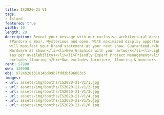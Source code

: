```yaml
---
title: IS2020-21 V1
tags:
- Island
featured: true
width: 20
length: 20
description: Reveal your message with our exclusive architectural design called ‘Pandora’
  (Pandora’s Box). Mysterious and open. With maximized display opportunity this booth
  will manifest your brand statement at your next show. Guaranteed.</br></br>Includes:<ul><li>All
  Hardware as shown</li><li>New Graphics with your artwork</li><li>Lights</li><li>Counter</li><li>Furniture*
  (as per availability)</li><li>Friendly Expert Project Management</li></ul></br>Rent
  excludes flooring </br>*Own excludes furniture, flooring & monitors
rent: 57990
own: 126900
obj: 9724b28131014bd99b7fdd3bf96863c5
images:
- url: assets/img/booths/IS2020-21-V1/1.jpg
- url: assets/img/booths/IS2020-21-V1/2.jpg
- url: assets/img/booths/IS2020-21-V1/3.jpg
- url: assets/img/booths/IS2020-21-V1/4.jpg
- url: assets/img/booths/IS2020-21-V1/5.jpg
- url: assets/img/booths/IS2020-21-V1/6.jpg
---
```


